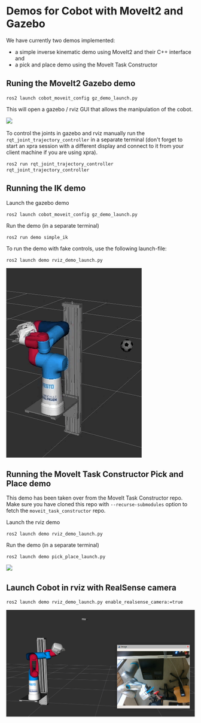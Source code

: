 # Demos for Cobot with MoveIt2 and Gazebo

We have currently two demos implemented: 
* a simple inverse kinematic demo using MoveIt2 and their C++ interface and 
* a pick and place demo using the MoveIt Task Constructor


## Runing the MoveIt2 Gazebo demo
```
ros2 launch cobot_moveit_config gz_demo_launch.py
```
This will open a gazebo / rviz GUI that allows the manipulation of the cobot.

![](../cobot_moveit_config/vid/zebra_moveit_gz_run.gif)

To control the joints in gazebo and rviz manually run the ```rqt_joint_trajectory_controller``` in a separate terminal (don't forget to start an xpra session with a different display
and connect to it from your client machine if you are using xpra).
```
ros2 run rqt_joint_trajectory_controller rqt_joint_trajectory_controller
```

## Running the IK demo

Launch the gazebo demo
```
ros2 launch cobot_moveit_config gz_demo_launch.py
```
Run the demo (in a separate terminal)
```
ros2 run demo simple_ik
```

To run the demo with fake controls, use the following launch-file:
```
ros2 launch demo rviz_demo_launch.py
```

![](vid/champion_simple_ik_fake_control.gif)

## Running the MoveIt Task Constructor Pick and Place demo

This demo has been taken over from the MoveIt Task Constructor repo. Make sure you have cloned this repo with ``--recurse-submodules`` option to fetch the ``moveit_task_constructor`` repo.

Launch the rviz demo
```
ros2 launch demo rviz_demo_launch.py
```
Run the demo (in a separate terminal)
```
ros2 launch demo pick_place_launch.py
```

![](vid/esslingen_pick_place.gif)

## Launch Cobot in rviz with RealSense camera

```
ros2 launch demo rviz_demo_launch.py enable_realsense_camera:=true
```

![](../offline_hand_eye/doc/robot_camera_2.png)
